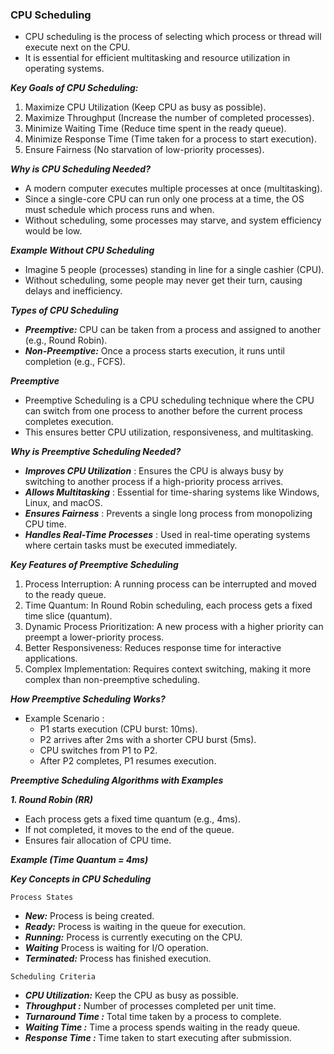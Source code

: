 ### CPU Scheduling

- CPU scheduling is the process of selecting which process or thread will execute next on the CPU.
- It is essential for efficient multitasking and resource utilization in operating systems.

***Key Goals of CPU Scheduling:***
1. Maximize CPU Utilization (Keep CPU as busy as possible).
2. Maximize Throughput (Increase the number of completed processes).
3. Minimize Waiting Time (Reduce time spent in the ready queue).
4. Minimize Response Time (Time taken for a process to start execution).
5. Ensure Fairness (No starvation of low-priority processes).

***Why is CPU Scheduling Needed?***
- A modern computer executes multiple processes at once (multitasking).
- Since a single-core CPU can run only one process at a time, the OS must schedule which process runs and when.
- Without scheduling, some processes may starve, and system efficiency would be low.

***Example Without CPU Scheduling***
- Imagine 5 people (processes) standing in line for a single cashier (CPU).
- Without scheduling, some people may never get their turn, causing delays and inefficiency.

***Types of CPU Scheduling***
- ***Preemptive:*** CPU can be taken from a process and assigned to another (e.g., Round Robin).
- ***Non-Preemptive:*** Once a process starts execution, it runs until completion (e.g., FCFS).

***Preemptive***
- Preemptive Scheduling is a CPU scheduling technique where the CPU can switch from one process to another before the current process completes execution.
- This ensures better CPU utilization, responsiveness, and multitasking.

***Why is Preemptive Scheduling Needed?***
- ***Improves CPU Utilization*** : Ensures the CPU is always busy by switching to another process if a high-priority process arrives.
- ***Allows Multitasking*** : Essential for time-sharing systems like Windows, Linux, and macOS.
- ***Ensures Fairness*** : Prevents a single long process from monopolizing CPU time.
- ***Handles Real-Time Processes*** : Used in real-time operating systems where certain tasks must be executed immediately.

***Key Features of Preemptive Scheduling***
1. Process Interruption: A running process can be interrupted and moved to the ready queue.
2. Time Quantum: In Round Robin scheduling, each process gets a fixed time slice (quantum).
3. Dynamic Process Prioritization: A new process with a higher priority can preempt a lower-priority process.
4. Better Responsiveness: Reduces response time for interactive applications.
5. Complex Implementation: Requires context switching, making it more complex than non-preemptive scheduling.

***How Preemptive Scheduling Works?***

- Example Scenario :
  - P1 starts execution (CPU burst: 10ms).
  - P2 arrives after 2ms with a shorter CPU burst (5ms).
  - CPU switches from P1 to P2.
  - After P2 completes, P1 resumes execution.

***Preemptive Scheduling Algorithms with Examples***

***1. Round Robin (RR)***
- Each process gets a fixed time quantum (e.g., 4ms).
- If not completed, it moves to the end of the queue.
- Ensures fair allocation of CPU time.

***Example (Time Quantum = 4ms)***


***Key Concepts in CPU Scheduling***

```Process States```
  - ***New:*** Process is being created.
  - ***Ready:*** Process is waiting in the queue for execution.
  - ***Running:*** Process is currently executing on the CPU.
  - ***Waiting*** Process is waiting for I/O operation.
  - ***Terminated:*** Process has finished execution.

```Scheduling Criteria```
  - ***CPU Utilization:*** Keep the CPU as busy as possible.
  - ***Throughput :***  Number of processes completed per unit time.
  - ***Turnaround Time :*** Total time taken by a process to complete.
  - ***Waiting Time :*** Time a process spends waiting in the ready queue.
  - ***Response Time :*** Time taken to start executing after submission.

